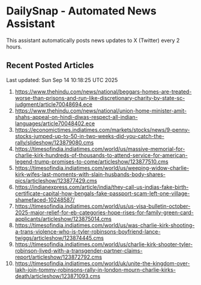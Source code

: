 # DailySnap - Automated News Assistant

This assistant automatically posts news updates to X (Twitter) every 2 hours.

## Recent Posted Articles

Last updated: Sun Sep 14 10:18:25 UTC 2025

1. https://www.thehindu.com/news/national/beggars-homes-are-treated-worse-than-prisons-and-run-like-discretionary-charity-by-state-sc-judgment/article70048694.ece
2. https://www.thehindu.com/news/national/union-home-minister-amit-shahs-appeal-on-hindi-diwas-respect-all-indian-languages/article70048402.ece
3. https://economictimes.indiatimes.com/markets/stocks/news/9-penny-stocks-jumped-up-to-50-in-two-weeks-did-you-catch-the-rally/slideshow/123879080.cms
4. https://timesofindia.indiatimes.com/world/us/massive-memorial-for-charlie-kirk-hundreds-of-thousands-to-attend-service-for-american-legend-trump-promises-to-come/articleshow/123877510.cms
5. https://timesofindia.indiatimes.com/world/us/weeping-widow-charlie-kirk-wifes-last-moments-with-slain-husbands-body-shares-pics/articleshow/123877429.cms
6. https://indianexpress.com/article/india/they-call-us-indias-fake-birth-certificate-capital-how-bengals-fake-passport-scam-left-one-village-shamefaced-10248587/
7. https://timesofindia.indiatimes.com/world/us/us-visa-bulletin-october-2025-major-relief-for-eb-categories-hope-rises-for-family-green-card-applicants/articleshow/123875014.cms
8. https://timesofindia.indiatimes.com/world/us/was-charlie-kirk-shooting-a-trans-violence-who-is-tyler-robinsons-boyfriend-lance-twiggs/articleshow/123874445.cms
9. https://timesofindia.indiatimes.com/world/us/charlie-kirk-shooter-tyler-robinson-lived-with-a-transgender-partner-claims-report/articleshow/123872792.cms
10. https://timesofindia.indiatimes.com/world/uk/unite-the-kingdom-over-lakh-join-tommy-robinsons-rally-in-london-mourn-charlie-kirks-death/articleshow/123871093.cms
